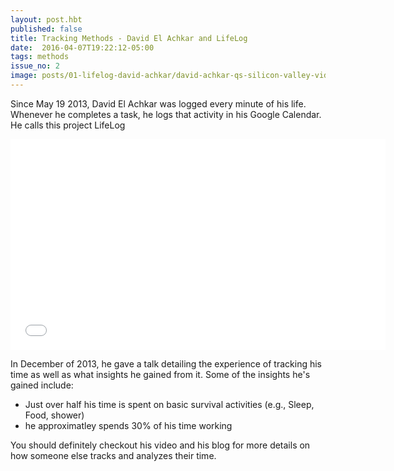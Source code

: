 ```yaml
---
layout: post.hbt
published: false
title: Tracking Methods - David El Achkar and LifeLog 
date:  2016-04-07T19:22:12-05:00
tags: methods
issue_no: 2
image: posts/01-lifelog-david-achkar/david-achkar-qs-silicon-valley-video.jpg
---
```


Since May 19 2013, David El Achkar was logged every minute of his life. Whenever he completes a task, he logs that activity in his Google Calendar. He calls this project LifeLog

<!--more-->

<div class='embed-container'><iframe src="//player.vimeo.com/video/80922960?byline=0&amp;portrait=0" height="337" width="600" allowfullscreen="" frameborder="0"></iframe></div>

In December of 2013, he gave a talk detailing the experience of tracking his time as well as what insights he gained from it. Some of the insights he's gained include:

* Just over half his time is spent on basic survival activities (e.g., Sleep, Food, shower)
* he approximatley spends 30% of his time working

You should definitely checkout his video and his blog for more details on how someone else tracks and analyzes their time.